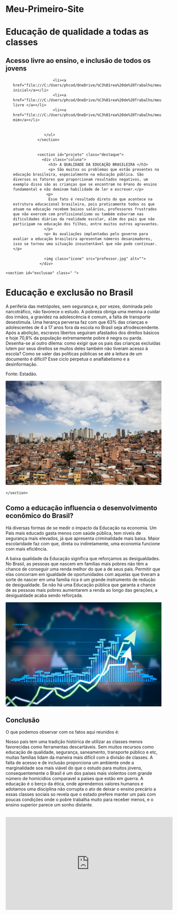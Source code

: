 # Meu-Primeiro-Site
<html>
  <head>
    <title>Ensino livre</title>
    <link rel="stylesheet" href="estilo.css">
  </head>
  <body>
     <div id="img_fundo">
           <h1 id="titulo">Educação de qualidade a todas as classes</h1>
           <h2 id="subtitulo">Acesso livre ao ensino, e inclusão de todos os jovens</h2>
    </div>  
               <section>
                <div class="menu">
                  <ul>
                     
                      <li><a href="file:///C:/Users/phcod/OneDrive/%C3%81rea%20de%20Trabalho/meu%20primeiro%20site/index.html">Página inicial</a></li>
                      <li><a href="file:///C:/Users/phcod/OneDrive/%C3%81rea%20de%20Trabalho/meu%20primeiro%20site/detalhe.html">Educação livre </a></li>
                      <li><a href="file:///C:/Users/phcod/OneDrive/%C3%81rea%20de%20Trabalho/meu%20primeiro%20site/detalhe2.html">Sobre mim</a></li>
                      
                     
                  </ul>
               </section>    

                       
               <section id="projeto" class="destaque">
                 <div class="coluna">
                    <h3> A QUALIDADE DA EDUCAÇÃO BRASILEIRA </h3>
                    <p> São muitos os problemas que estão presentes na educação brasileira, especialmente na educação pública. São diversos os fatores que proporcionam resultados negativos, um exemplo disso são as crianças que se encontram no 6ºano do ensino fundamental e não dominam habilidade de ler e escrever.</p>
                   <p>
                    Esse fato é resultado direto do que acontece na estrutura educacional brasileira, pois praticamente todos os que atuam na educação recebem baixos salários, professores frustrados que não exercem com profissionalismo ou também esbarram nas dificuldades diárias da realidade escolar, além dos pais que não participam na educação dos filhos, entre muitos outros agravantes.
                  </p>
                  <p> As avaliações implantadas pelo governo para avaliar a educação brasileira apresentam números desanimadores, isso se tornou uma situação insustentável que não pode continuar.</p>
                  
                  <img class="icone" src="professor.jpg" alt="">
                </div>
              

 </section>
    
    <section id="exclusao" class=" ">
   <div class=" exclusao ">
      <h1>Educação e exclusão no Brasil</h1>
   <p>A periferia das metrópoles, sem segurança e, por vezes, dominada pelo narcotráfico, não favorece o estudo. 
    A pobreza obriga uma menina a cuidar dos irmãos, a gravidez na adolescência é comum, a falta de transporte desestimula. 
   Uma herança perversa faz com que 63% das crianças e adolescentes de 4 a 17 anos fora da escola no Brasil seja afrodescendente.
    Após a abolição, escravos libertos seguiram afastados dos direitos básicos e hoje 70,8% da população extremamente pobre é negra ou parda.
    Desenha-se aí outro dilema: como exigir que os pais das crianças excluídas lutem por seus direitos se muitos deles também não tiveram acesso à escola? 
   Como se valer das políticas públicas se até a leitura de um documento é difícil? Esse ciclo perpetua o analfabetismo e a desinformação.
  </p>
   <p> Fonte: Estadão. </p> 
   <img class="favela" src="favela.jpg" alt="">
  </div>
  
    </section>

  <section class="desen">
    <div class="eco">
    <h1>Como a educação influencia o desenvolvimento econômico do Brasil?</h1>
    <p>Há diversas formas de se medir o impacto da Educação na economia. Um País mais educado gasta menos com saúde pública, tem níveis de segurança mais elevados, já que apresenta criminalidade mais baixa. Maior escolaridade faz com que, direta ou indiretamente, uma economia funcione com mais eficiência. </p>
    <p>
      A baixa qualidade da Educação significa que reforçamos as desigualdades. No Brasil, as pessoas que nascem em famílias mais pobres não têm a chance de conseguir uma renda melhor do que a de seus pais. Permitir que elas concorram em igualdade de oportunidades com aquelas que tiveram a sorte de nascer em uma família rica é um grande instrumento de redução de desigualdade. Se não há uma Educação pública que garanta a chance de as pessoas mais pobres aumentarem a renda ao longo das gerações, a desigualdade acaba sendo reforçada.
    </p>
    <img class="desenvolvimento" src="desenvolvimento.jpg" alt="">
  </div>
  </section>

  <section class="con">
    <div class="conclusao">
    <h1>Conclusão</h1>
    <p>O que podemos observar com os fatos aqui reunidos é: </p>
 Nosso país tem uma tradição histórica de utilizar as classes menos favorecidas
como ferramentas descartáveis.
Sem muitos recursos como educação de qualidade, segurança,  saneamento, transporte público e etc, muitas famílias lidam da maneira mais difícil com a divisão de classes.
A falta de acesso e de inclusão proporciona um ambiente onde a marginalidade soa mais viável do que o estudo para muitos jovens,
consequentemente o Brasil é um dos países mais violentos com grande número de homicidios comparavel a países que estão em guerra.
A educação é o berço da ética, onde aprendemos valores humanos e adotamos uma disciplina não corrupta
o ato de deixar o ensino precário a essas classes sociais so revela que o estado prefere manter um país com poucas condições
onde o pobre trabalha muito para receber menos, e o ensino superior parece um sonho distante. </p>
<img class="crianças" src="crianças.jpg" alt="">
<iframe class="emicida" width="540" height="300" src="https://www.youtube.com/embed/9RqRvJ70_L8" frameborder="0" allow="accelerometer; autoplay; clipboard-write; encrypted-media; gyroscope; picture-in-picture" allowfullscreen></iframe>
 
</div>  
</section>
  </body>
</html>

